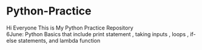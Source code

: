 # Python-Practice
Hi Everyone This is My Python Practice Repository
<br>
6June: Python Basics that include print statement , taking inputs , loops , if-else statements, and lambda function

